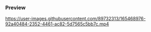 ### Preview

https://user-images.githubusercontent.com/89732313/165468976-92a40484-2352-4461-ac82-5d7565c5bb7c.mp4
